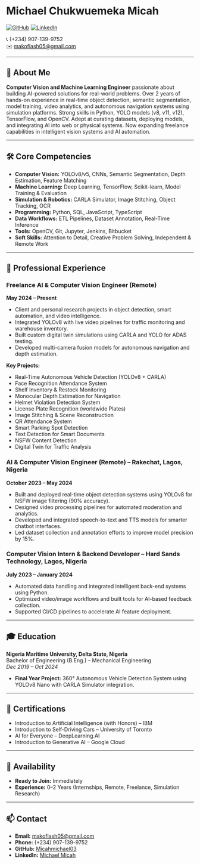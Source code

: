 # Michael Chukwuemeka Micah

[![GitHub](https://img.shields.io/badge/GitHub-Micahmichael03-blue?logo=github)](https://github.com/Micahmichael03) [![LinkedIn](https://img.shields.io/badge/LinkedIn-Michael%20Micah-blue?logo=linkedin)](https://www.linkedin.com/in/michael-micah)

📞 (+234) 907-139-9752  
✉️ makoflash05@gmail.com

---

## 👋 About Me

**Computer Vision and Machine Learning Engineer** passionate about building AI-powered solutions for real-world problems. Over 2 years of hands-on experience in real-time object detection, semantic segmentation, model training, video analytics, and autonomous navigation systems using simulation platforms. Strong skills in Python, YOLO models (v8, v11, v12), TensorFlow, and OpenCV. Adept at curating datasets, deploying models, and integrating AI into web or physical systems. Now expanding freelance capabilities in intelligent vision systems and AI automation.

---

## 🛠️ Core Competencies

- **Computer Vision:** YOLOv8/v5, CNNs, Semantic Segmentation, Depth Estimation, Feature Matching
- **Machine Learning:** Deep Learning, TensorFlow, Scikit-learn, Model Training & Evaluation
- **Simulation & Robotics:** CARLA Simulator, Image Stitching, Object Tracking, OCR
- **Programming:** Python, SQL, JavaScript, TypeScript
- **Data Workflows:** ETL Pipelines, Dataset Annotation, Real-Time Inference
- **Tools:** OpenCV, Git, Jupyter, Jenkins, Bitbucket
- **Soft Skills:** Attention to Detail, Creative Problem Solving, Independent & Remote Work

---

## 💼 Professional Experience

### Freelance AI & Computer Vision Engineer (Remote)  
**May 2024 – Present**
- Client and personal research projects in object detection, smart automation, and video intelligence.
- Integrated YOLOv8 with live video pipelines for traffic monitoring and warehouse inventory.
- Built custom digital twin simulations using CARLA and YOLO for ADAS testing.
- Developed multi-camera fusion models for autonomous navigation and depth estimation.

**Key Projects:**
- Real-Time Autonomous Vehicle Detection (YOLOv8 + CARLA)
- Face Recognition Attendance System
- Shelf Inventory & Restock Monitoring
- Monocular Depth Estimation for Navigation
- Helmet Violation Detection System
- License Plate Recognition (worldwide Plates)
- Image Stitching & Scene Reconstruction
- QR Attendance System
- Smart Parking Spot Detection
- Text Detection for Smart Documents
- NSFW Content Detection
- Digital Twin for Traffic Analysis

### AI & Computer Vision Engineer (Remote) – Rakechat, Lagos, Nigeria  
**October 2023 – May 2024**
- Built and deployed real-time object detection systems using YOLOv8 for NSFW image filtering (90% accuracy).
- Designed video processing pipelines for automated moderation and analytics.
- Developed and integrated speech-to-text and TTS models for smarter chatbot interfaces.
- Led dataset collection and annotation efforts to improve model precision by 15%.

### Computer Vision Intern & Backend Developer – Hard Sands Technology, Lagos, Nigeria  
**July 2023 – January 2024**
- Automated data handling and integrated intelligent back-end systems using Python.
- Optimized video/image workflows and built tools for AI-based feedback collection.
- Supported CI/CD pipelines to accelerate AI feature deployment.

---

## 🎓 Education

**Nigeria Maritime University, Delta State, Nigeria**  
Bachelor of Engineering (B.Eng.) – Mechanical Engineering  
*Dec 2019 – Oct 2024*
- **Final Year Project:** 360° Autonomous Vehicle Detection System using YOLOv8 Nano with CARLA Simulator integration.

---

## 📜 Certifications

- Introduction to Artificial Intelligence (with Honors) – IBM
- Introduction to Self-Driving Cars – University of Toronto
- AI for Everyone – DeepLearning.AI
- Introduction to Generative AI – Google Cloud

---

## 🚀 Availability

- **Ready to Join:** Immediately
- **Experience:** 0–2 Years (Internships, Remote, Freelance, Simulation Research)

---

## 📫 Contact

- **Email:** makoflash05@gmail.com
- **Phone:** (+234) 907-139-9752
- **GitHub:** [Micahmichael03](https://github.com/Micahmichael03)
- **LinkedIn:** [Michael Micah](https://www.linkedin.com/in/michael-micah) 
